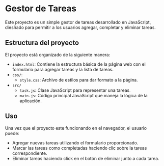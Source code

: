 # Gestor de Tareas

Este proyecto es un simple gestor de tareas desarrollado en JavaScript, diesñado para permitir a los usuarios agregar, completar y eliminar tareas. 

## Estructura del proyecto 

El proyecto está organizado de la siguiente manera: 

- `index.html`: Contiene la estructura básica de la página web con el formulario para agregar tareas y la lista de tareas.
- `css/`: 
    - `style.css`: Archivo de estilos para dar formato a la página. 
- `src/`
    - `task.js`: Clase JavaScript para representar una tareas.
    - `main.js`: Código principal JavaScript que maneja la lógica de la aplicación. 

## Uso 

Una vez que el proyecto este funcionando en el navegador, el usuario puede: 

- Agregar nuevas tareas utilizando el formulario proporcionado. 
- Marcar las tareas como completadas haciendo clic sobre la tareas correspondiente. 
- Eliminar tareas haciendo click en el botón de eliminar junto a cada tarea. 